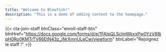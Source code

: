 ```yaml
---
title: "Welcome to Blowfish!"
description: "This is a demo of adding content to the homepage."
---
```

{{< cta-join-staff btnClass="enroll-staff-btn" btnHref="https://docs.google.com/forms/d/e/1FAIpQLSclmWkxxPw0YzV88jpH0Ro0KMTrTV66EtN43z_jNrXmnULeCw/viewform" btnLabel="Rejoignez le staff !" >}}
